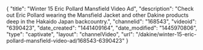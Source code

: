 {
    "title": "Winter 15 Eric Pollard Mansfield Video Ad",
    "description": "Check out Eric Pollard wearing the Mansfield Jacket and other Dakine products deep in the Hakaido Japan backcountry.",
    "channelid": "168543",
    "videoid": "6390423",
    "date_created": "1441409164",
    "date_modified": "1445970806",
    "type": "captivate",
    "layout": "channelVideo",
    "url": "\/dakine\/winter-15-eric-pollard-mansfield-video-ad\/168543-6390423"
}